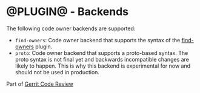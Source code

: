 # @PLUGIN@ - Backends

The following code owner backends are supported:

* `find-owners`:
   Code owner backend that supports the syntax of the
   [find-owners](https://gerrit-review.googlesource.com/admin/repos/plugins/find-owners)
   plugin.
* `proto`:
   Code owner backend that supports a proto-based syntax. The proto syntax is
   not final yet and backwards incompatible changes are likely to happen. This
   is why this backend is experimental for now and should not be used in
   production.

Part of [Gerrit Code Review](../../../Documentation/index.html)
